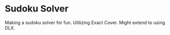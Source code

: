 Sudoku Solver
===

Making a sudoku solver for fun. Utilizing Exact Cover. Might extend to using DLX.

